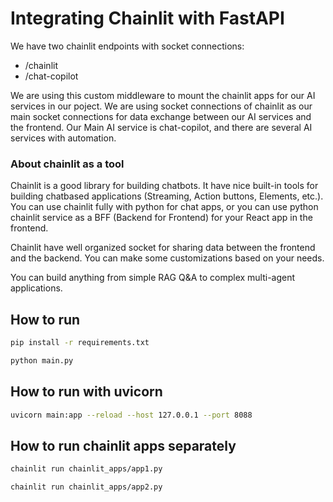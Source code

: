 # Integrating Chainlit with FastAPI

We have two chainlit endpoints with socket connections:

- /chainlit
- /chat-copilot

We are using this custom middleware to mount the chainlit apps for our AI services in our poject.
We are using socket connections of chainlit as our main socket connections for data exchange between our AI services and the frontend. 
Our Main AI service is chat-copilot, and there are several AI services with automation. 


### About chainlit as a tool

Chainlit is a good library for building chatbots.
It have nice built-in tools for building chatbased applications (Streaming, Action buttons, Elements, etc.).
You can use chainlit fully with python for chat apps, 
or you can use python chainlit service as a BFF (Backend for Frontend) for your React app in the frontend.

Chainlit have well organized socket for sharing data between the frontend and the backend.
You can make some customizations based on your needs.

You can build anything from simple RAG Q&A to complex multi-agent applications.


## How to run

```bash
pip install -r requirements.txt
```

```bash
python main.py
```

## How to run with uvicorn

```bash
uvicorn main:app --reload --host 127.0.0.1 --port 8088
```

## How to run chainlit apps separately

```bash
chainlit run chainlit_apps/app1.py
```

```bash
chainlit run chainlit_apps/app2.py
```




